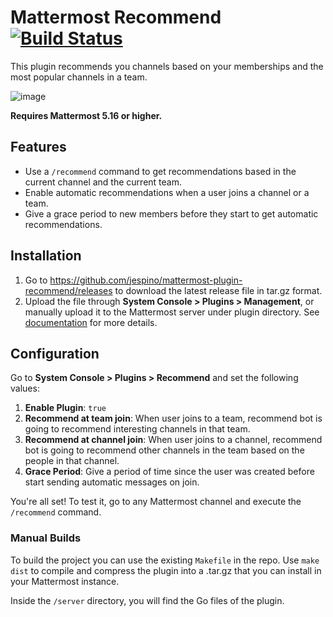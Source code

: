 # Mattermost Recommend [![Build Status](https://travis-ci.org/jespino/mattermost-plugin-recommend.svg?branch=master)](https://travis-ci.org/jespino/mattermost-plugin-recommend)

This plugin recommends you channels based on your memberships and the most popular channels in a team.

![image](https://user-images.githubusercontent.com/290303/90430523-e26b0680-e0c7-11ea-8b25-5f7510223cff.png)

__Requires Mattermost 5.16 or higher.__

## Features

- Use a `/recommend` command to get recommendations based in the current channel and the current team.
- Enable automatic recommendations when a user joins a channel or a team.
- Give a grace period to new members before they start to get automatic recommendations.

## Installation

1. Go to https://github.com/jespino/mattermost-plugin-recommend/releases to download the latest release file in tar.gz format.
2. Upload the file through **System Console > Plugins > Management**, or manually upload it to the Mattermost server under plugin directory. See [documentation](https://docs.mattermost.com/administration/plugins.html#set-up-guide) for more details.

## Configuration

Go to **System Console > Plugins > Recommend** and set the following values:

1. **Enable Plugin**: ``true``
2. **Recommend at team join**: When user joins to a team, recommend bot is going to recommend interesting channels in that team.
3. **Recommend at channel join**: When user joins to a channel, recommend bot is going to recommend other channels in the team based on the people in that channel.
4. **Grace Period**: Give a period of time since the user was created before start sending automatic messages on join.

You're all set! To test it, go to any Mattermost channel and execute the `/recommend` command.

### Manual Builds

To build the project you can use the existing `Makefile` in the repo. Use `make dist` to compile and compress the plugin into a .tar.gz that you can install in your Mattermost instance.

Inside the `/server` directory, you will find the Go files of the plugin.
